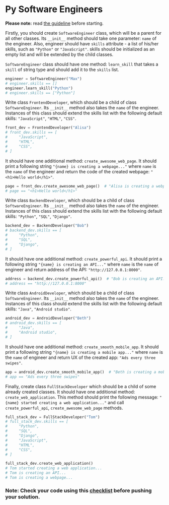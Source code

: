 # Py Software Engineers

**Please note:** read [the guideline](https://github.com/mate-academy/py-task-guideline/blob/main/README.md)
before starting.

Firstly, you should create `SoftwareEngineer` class, 
which will be a parent for all other classes. 
Its `__init__` method should take one parameter: `name` of the 
engineer. Also, engineer should have `skills` attribute - 
a list of his/her skills, such as `"Python"` or `"JavaScript"`.
skills should be initialized as an empty list and will be extended by the child classes.

`SoftwareEngineer` class should have one method: `learn_skill` that 
takes a `skill` of string type and should add it to the `skills` list.

```python
engineer = SoftwareEngineer("Max")
# engineer.skills == [] 
engineer.learn_skill("Python")
# engineer.skills == ["Python"] 
```

Write class `FrontendDeveloper`, 
which should be a child of class `SoftwareEngineer`. 
Its `__init__` method also takes the `name` of the engineer. 
Instances of this class should extend the skills list with the following default skills:
`"JavaScript"`, `"HTML"`, `"CSS"`.

```python
front_dev = FrontendDeveloper("Alisa")
# front_dev.skills == [
#     "JavaScript",
#     "HTML",
#     "CSS",
# ]
```

It should have one additional method: `create_awesome_web_page`.
It should print a following string `"{name} is creating a webpage..."`
where `name` is the `name` of the engineer 
and return the code of the created webpage: `"<h1>Hello world</h1>"`.

```python
page = front_dev.create_awesome_web_page()  # "Alisa is creating a webpage..."
# page == "<h1>Hello world</h1>"
```

Write class `BackendDeveloper`, 
which should be a child of class `SoftwareEngineer`. 
Its `__init__` method also takes the `name` of the engineer. 
Instances of this class should extend the skills list with the following default skills:
`"Python"`, `"SQL"`, `"Django"`.

```python
backend_dev = BackendDeveloper("Bob")
# backend_dev.skills == [
#     "Python",
#     "SQL",
#     "Django",
# ]
```

It should have one additional method: `create_powerful_api`.
It should print a following string `"{name} is creating an API..."`
where `name` is the `name` of engineer and return address of the API: `"http://127.0.0.1:8000"`.

```python
address = backend_dev.create_powerful_api()  # "Bob is creating an API..."
# address == "http://127.0.0.1:8000"
```

Write class `AndroidDeveloper`, 
which should be a child of class `SoftwareEngineer`. 
Its `__init__` method also takes the `name` of the engineer. 
Instances of this class should extend the skills list with the following default skills:
`"Java"`, `"Android studio"`.

```python
android_dev = AndroidDeveloper("Beth")
# android_dev.skills == [
#     "Java", 
#     "Android studio",
# ]
```

It should have one additional method: `create_smooth_mobile_app`.
It should print a following string `"{name} is creating a mobile app..."`
where `name` is the `name` of engineer and return UX of the created app: `"Ads every three swipes"`.

```python
app = android_dev.create_smooth_mobile_app()  # "Beth is creating a mobile app..."
# app == "Ads every three swipes"
```

Finally, create class `FullStackDeveloper` which should be a child of some already created classes.
It should have one additional method: `create_web_application`.
This method should print the following message: `"{name} started creating a web application..."`
and call `create_powerful_api`, `create_awesome_web_page` methods.

```python
full_stack_dev = FullStackDeveloper("Tom")
# full_stack_dev.skills == [
#     "Python",
#     "SQL",
#     "Django",
#     "JavaScript",
#     "HTML",
#     "CSS",
# ]

full_stack_dev.create_web_application()
# Tom started creating a web application...
# Tom is creating an API...
# Tom is creating a webpage...
```

### Note: Check your code using this [checklist](checklist.md) before pushing your solution.
